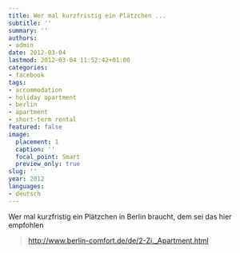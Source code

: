 ```yaml
---
title: Wer mal kurzfristig ein Plätzchen ...
subtitle: ''
summary: ''
authors:
- admin
date: 2012-03-04
lastmod: 2012-03-04 11:52:42+01:00
categories:
- facebook
tags:
- accommodation
- holiday apartment
- berlin
- apartment
- short-term rental
featured: false
image:
  placement: 1
  caption: ''
  focal_point: Smart
  preview_only: true
slug: ''
year: 2012
languages:
- deutsch
---
```


Wer mal kurzfristig ein Plätzchen in Berlin braucht, dem sei das hier empfohlen
> http://www.berlin-comfort.de/de/2-Zi._Apartment.html
